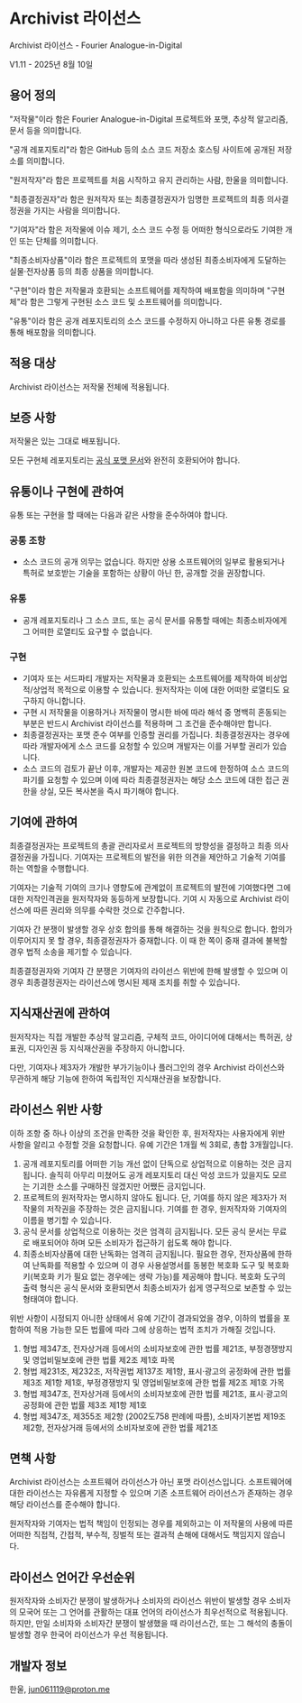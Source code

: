 # Archivist 라이선스

Archivist 라이선스 - Fourier Analogue-in-Digital

V1.11 - 2025년 8월 10일

## 용어 정의

"저작물"이라 함은 Fourier Analogue-in-Digital 프로젝트와 포맷, 추상적 알고리즘, 문서 등을 의미합니다.

"공개 레포지토리"라 함은 GitHub 등의 소스 코드 저장소 호스팅 사이트에 공개된 저장소를 의미합니다.

"원저작자"라 함은 프로젝트를 처음 시작하고 유지 관리하는 사람, 한울을 의미합니다.

"최종결정권자"라 함은 원저작자 또는 최종결정권자가 임명한 프로젝트의 최종 의사결정권을 가지는 사람을 의미합니다.

"기여자"라 함은 저작물에 이슈 제기, 소스 코드 수정 등 어떠한 형식으로라도 기여한 개인 또는 단체를 의미합니다.

"최종소비자상품"이라 함은 프로젝트의 포맷을 따라 생성된 최종소비자에게 도달하는 실물·전자상품 등의 최종 상품을 의미합니다.

"구현"이라 함은 저작물과 호환되는 소프트웨어를 제작하여 배포함을 의미하며 "구현체"라 함은 그렇게 구현된 소스 코드 및 소프트웨어를 의미합니다.

"유통"이라 함은 공개 레포지토리의 소스 코드를 수정하지 아니하고 다른 유통 경로를 통해 배포함을 의미합니다.

## 적용 대상

Archivist 라이선스는 저작물 전체에 적용됩니다.

## 보증 사항

저작물은 있는 그대로 배포됩니다.

모든 구현체 레포지토리는 [공식 포맷 문서](https://mikhael-openworkspace.notion.site/Format-specs-727affae8db043f2b50372d91d534368?pvs=4)와 완전히 호환되어야 합니다.

## 유통이나 구현에 관하여

유통 또는 구현을 할 때에는 다음과 같은 사항을 준수하여야 합니다.

### 공통 조항

- 소스 코드의 공개 의무는 없습니다. 하지만 상용 소프트웨어의 일부로 활용되거나 특허로 보호받는 기술을 포함하는 상황이 아닌 한, 공개할 것을 권장합니다.

### 유통

- 공개 레포지토리나 그 소스 코드, 또는 공식 문서를 유통할 때에는 최종소비자에게 그 어떠한 로열티도 요구할 수 없습니다.

### 구현

- 기여자 또는 서드파티 개발자는 저작물과 호환되는 소프트웨어를 제작하여 비상업적/상업적 목적으로 이용할 수 있습니다. 원저작자는 이에 대한 어떠한 로열티도 요구하지 아니합니다.
- 구현 시 저작물을 이용하거나 저작물이 명시한 바에 따라 해석 중 명백히 혼동되는 부분은 반드시 Archivist 라이선스를 적용하며 그 조건을 준수해야만 합니다.
- 최종결정권자는 포맷 준수 여부를 인증할 권리를 가집니다. 최종결정권자는 경우에 따라 개발자에게 소스 코드를 요청할 수 있으며 개발자는 이를 거부할 권리가 있습니다.
- 소스 코드의 검토가 끝난 이후, 개발자는 제공한 원본 코드에 한정하여 소스 코드의 파기를 요청할 수 있으며 이에 따라 최종결정권자는 해당 소스 코드에 대한 접근 권한을 상실, 모든 복사본을 즉시 파기해야 합니다.

## 기여에 관하여

최종결정권자는 프로젝트의 총괄 관리자로서 프로젝트의 방향성을 결정하고 최종 의사결정권을 가집니다. 기여자는 프로젝트의 발전을 위한 의견을 제안하고 기술적 기여를 하는 역할을 수행합니다.

기여자는 기술적 기여의 크기나 영향도에 관계없이 프로젝트의 발전에 기여했다면 그에 대한 저작인격권을 원저작자와 동등하게 보장합니다. 기여 시 자동으로 Archivist 라이선스에 따른 권리와 의무를 수락한 것으로 간주합니다.

기여자 간 분쟁이 발생할 경우 상호 합의를 통해 해결하는 것을 원칙으로 합니다. 합의가 이루어지지 못 할 경우, 최종결정권자가 중재합니다. 이 때 한 쪽이 중재 결과에 불복할 경우 법적 소송을 제기할 수 있습니다.

최종결정권자와 기여자 간 분쟁은 기여자의 라이선스 위반에 한해 발생할 수 있으며 이 경우 최종결정권자는 라이선스에 명시된 제재 조치를 취할 수 있습니다.

## 지식재산권에 관하여

원저작자는 직접 개발한 추상적 알고리즘, 구체적 코드, 아이디어에 대해서는 특허권, 상표권, 디자인권 등 지식재산권을 주장하지 아니합니다.

다만, 기여자나 제3자가 개발한 부가기능이나 플러그인의 경우 Archivist 라이선스와 무관하게 해당 기능에 한하여 독립적인 지식재산권을 보장합니다.

## 라이선스 위반 사항

이하 조항 중 하나 이상의 조건을 만족한 것을 확인한 후, 원저작자는 사용자에게 위반 사항을 알리고 수정할 것을 요청합니다. 유예 기간은 1개월 씩 3회로, 총합 3개월입니다.

1. 공개 레포지토리를 어떠한 기능 개선 없이 단독으로 상업적으로 이용하는 것은 금지됩니다. 솔직히 아무리 미쳤어도 공개 레포지토리 대신 악성 코드가 있을지도 모르는 기괴한 소스를 구매하진 않겠지만 어쨌든 금지입니다.
2. 프로젝트의 원저작자는 명시하지 않아도 됩니다. 단, 기여를 하지 않은 제3자가 저작물의 저작권을 주장하는 것은 금지됩니다. 기여를 한 경우, 원저작자와 기여자의 이름을 병기할 수 있습니다.
3. 공식 문서를 상업적으로 이용하는 것은 엄격히 금지됩니다. 모든 공식 문서는 무료로 배포되어야 하며 모든 소비자가 접근하기 쉽도록 해야 합니다.
4. 최종소비자상품에 대한 난독화는 엄격히 금지됩니다. 필요한 경우, 전자상품에 한하여 난독화를 적용할 수 있으며 이 경우 사용설명서를 동봉한 복호화 도구 및 복호화 키(복호화 키가 필요 없는 경우에는 생략 가능)를 제공해야 합니다. 복호화 도구의 출력 형식은 공식 문서와 호환되면서 최종소비자가 쉽게 영구적으로 보존할 수 있는 형태여야 합니다.

위반 사항이 시정되지 아니한 상태에서 유예 기간이 경과되었을 경우, 이하의 법률을 포함하여 적용 가능한 모든 법률에 따라 그에 상응하는 법적 조치가 가해질 것입니다.

1. 형법 제347조, 전자상거래 등에서의 소비자보호에 관한 법률 제21조, 부정경쟁방지 및 영업비밀보호에 관한 법률 제2조 제1호 파목
2. 형법 제231조, 제232조, 저작권법 제137조 제1항, 표시·광고의 공정화에 관한 법률 제3조 제1항 제1호, 부정경쟁방지 및 영업비밀보호에 관한 법률 제2조 제1호 가목
3. 형법 제347조, 전자상거래 등에서의 소비자보호에 관한 법률 제21조, 표시·광고의 공정화에 관한 법률 제3조 제1항 제1호
4. 형법 제347조, 제355조 제2항 (2002도758 판례에 따름), 소비자기본법 제19조 제2항, 전자상거래 등에서의 소비자보호에 관한 법률 제21조

## 면책 사항

Archivist 라이선스는 소프트웨어 라이선스가 아닌 포맷 라이선스입니다. 소프트웨어에 대한 라이선스는 자유롭게 지정할 수 있으며 기존 소프트웨어 라이선스가 존재하는 경우 해당 라이선스를 준수해야 합니다.

원저작자와 기여자는 법적 책임이 인정되는 경우를 제외하고는 이 저작물의 사용에 따른 어떠한 직접적, 간접적, 부수적, 징벌적 또는 결과적 손해에 대해서도 책임지지 않습니다.

## 라이선스 언어간 우선순위

원저작자와 소비자간 분쟁이 발생하거나 소비자의 라이선스 위반이 발생할 경우 소비자의 모국어 또는 그 언어를 관활하는 대표 언어의 라이선스가 최우선적으로 적용됩니다. 하지만, 만일 소비자와 소비자간 분쟁이 발생했을 때 라이선스간, 또는 그 해석의 충돌이 발생할 경우 한국어 라이선스가 우선 적용됩니다.

## 개발자 정보

한울, <jun061119@proton.me>
